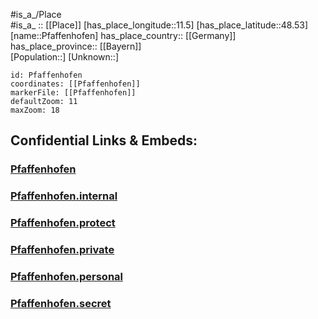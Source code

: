 ﻿---
location: [48.53,11.5] 
mapzoom: [7,12] 
mapmarker: city 
type: City
tags:
- geo/City


SpocWebEntityId: 33342
isDeleted: false
confidential: public

---
#is_a_/Place  
#is_a_ :: [[Place]] 
[has_place_longitude::11.5] 
[has_place_latitude::48.53] 
[name::Pfaffenhofen] 
has_place_country:: [[Germany]]  
has_place_province:: [[Bayern]]  
[Population::] 
[Unknown::] 


```leaflet
id: Pfaffenhofen
coordinates: [[Pfaffenhofen]] 
markerFile: [[Pfaffenhofen]] 
defaultZoom: 11 
maxZoom: 18
```


## Confidential Links & Embeds: 

### [Pfaffenhofen](/_public/Earth/Continent/Europe/Europe~Central/Germany/Germany~West/Bayern/counties~Bayern/Pfaffenhofen/cities~Pfaffenhofen/Pfaffenhofen~Ilm/City/Pfaffenhofen.md) 

### [Pfaffenhofen.internal](/_internal/Earth/Continent/Europe/Europe~Central/Germany/Germany~West/Bayern/counties~Bayern/Pfaffenhofen/cities~Pfaffenhofen/Pfaffenhofen~Ilm/City/Pfaffenhofen.internal.md) 

### [Pfaffenhofen.protect](/_protect/Earth/Continent/Europe/Europe~Central/Germany/Germany~West/Bayern/counties~Bayern/Pfaffenhofen/cities~Pfaffenhofen/Pfaffenhofen~Ilm/City/Pfaffenhofen.protect.md) 

### [Pfaffenhofen.private](/_private/Earth/Continent/Europe/Europe~Central/Germany/Germany~West/Bayern/counties~Bayern/Pfaffenhofen/cities~Pfaffenhofen/Pfaffenhofen~Ilm/City/Pfaffenhofen.private.md) 

### [Pfaffenhofen.personal](/_personal/Earth/Continent/Europe/Europe~Central/Germany/Germany~West/Bayern/counties~Bayern/Pfaffenhofen/cities~Pfaffenhofen/Pfaffenhofen~Ilm/City/Pfaffenhofen.personal.md) 

### [Pfaffenhofen.secret](/_secret/Earth/Continent/Europe/Europe~Central/Germany/Germany~West/Bayern/counties~Bayern/Pfaffenhofen/cities~Pfaffenhofen/Pfaffenhofen~Ilm/City/Pfaffenhofen.secret.md) 
